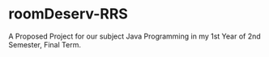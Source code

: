 # roomDeserv-RRS
 A Proposed Project for our subject Java Programming in my 1st Year of 2nd Semester, Final Term.

